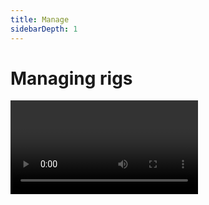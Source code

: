 ```yaml
---
title: Manage
sidebarDepth: 1
---
```


# Managing rigs

<Video url="https://www.youtube.com/embed/rNkUD5dboJs" />

<Screenshot
    url="/rubberhose3/icon/duplicate.svg"
    alt="Duplicate hose group"
    toolbar />
    
## Duplicate

<Screenshot
    url="/rubberhose3/manage-duplicate.mp4"
    alt="Duplicate"
    video
    outline
    round
    center />

Most creatures are fairly symmetrical, so once a hose has its bend values or style dialed in, quickly duplicate a hose, controllers and any [path parented](#parent-to-hose) layers for the other side.

1. Select a hose
2. Click
3. A popup will allow you to rename the new hose group
4. The hose group will be duplicated with the same properties as the first


### Duplicating layers natively

A hose group is an interconnected bundle of names and math that tells the system how to draw things, but what happens if you duplicate individual Rubberhose layers (`CMD/Ctrl+D`)?

- Hose - Dup hose layers are still connected to the controllers. This is useful for more complex compositing or styling.
  - Using the duplicate as a matte
  - Adding textures between parts of a hose
- Controllers - Dup controllers are not connected to anything and will not change the shape of any hose layers
- Bones - Dup bones are still connected to their bend points. It is also possible to manually adjust the bend point they are linked to with the **Point select** pseudo effect on the bone layer.


<Screenshot
    url="/rubberhose3/icon/rename.svg"
    alt="Rename hose group"
    toolbar />

## Rename

<Screenshot
    url="/rubberhose3/manage-rename.mp4"
    alt="Rename"
    video
    outline
    round
    center />

In previous versions of Rubberhose, layer naming was *very* important and affected everything about how the expressions worked. This is no longer a concern and you are free to name layers as you please without fear of orange expression errors.

But for a more organized approach to layer naming this button allows for batch renaming all layers that make up a hose group.

1. Select a hose
2. Click
3. A popup will allow you to rename the new hose group
4. All expressions will be adjusted to use the new layer names



<Screenshot
    url="/rubberhose3/icon/add-bend.svg"
    alt="Add bend"
    toolbar />

## Add bend

<Screenshot
    url="/rubberhose3/manage-add-bend.mp4"
    alt="Add bend"
    video
    outline
    round
    center />

Multi-bends are a major improvement in version 3 and flexibility is the core Rubberhose ethos. Duplicating one of the RH Bend pseudo effects will add a new bend point, but it will be at the same position as the original. To add bends with more visual feedback use this button.

1. Select a hose
2. Click
3. A new bend point will be added to the hose and any existing bend points will be distributed ([Slide](./controls#slide)) evenly across the hose

### Modifier key: SHIFT

<Screenshot
    url="/rubberhose3/manage-add-bend-shift.mp4"
    alt="Add bend shift"
    video
    outline
    round
    center />

Holding down the SHIFT key will add additional bends after the last bend on the hose, but will not redistribute each bend’s ([Slide](./control#slide)) property. Instead it will subdivide the remaining area of the hose.

If there is a bend at 50%, holding SHIFT will create a new bend at 75% (half the distance between 50% and 100%)

<Screenshot
    url="/rubberhose3/icon/parent-to-hose.svg"
    alt="Parent to hose"
    toolbar />

## Parent to hose

<Video url="https://www.youtube.com/embed/rNkUD5dboJs" />

New in version 3, Parent to hose allows any layer to be attached to any part of a hose. This is a powerful way to add elements like watches and jewelry that are too complex to be built from shape layer operators.

1. Select a layer (not a hose)
2. Click
3. A popup will ask you which hose to connect the layer

Keep in mind that that layers that have been **hose parented** do not deform with the hose. Their anchor points are fixed to a point along the path and move/rotate with the hose, but the do not stretch.

For stretching art like a texture or a tattoo along segments of a hose, use [RubberRig](./build#new-rubberrig) or parenting to a [bone](#add-bones) layer.


<Screenshot
    url="/rubberhose3/manage-parent-to-hose.mp4"
    alt="Parent to hose"
    video
    outline
    round
    center />


1. Select a layer (not a hose)
2. Click
3. A popup will ask you which hose to connect the layer


### Modifier key: SHIFT

Holding down the SHIFT key will disconnect the selected layer from the hose, returning it to its previous position and rotation. The **Parent to hose** pseudo effect will not be deleted in the event that you wanted to reattach the layer to a hose.

### Parent to hose controls

If you look a little closer at the selected layer, you’ll notice that the button name (Parent to hose) is a little misleading. There is no actual parenting happening. Instead, it is adding expressions to the position and rotation properties that are controlled by a pseudo effect.

<Screenshot
    url="/rubberhose3/parent-to-hose.png"
    alt="Parent to hose"
    center
    outline
    />
    

- **Percent**: the position along the hose to attach the layer. This defaults to 100% because this is where hands and feet are located
  - 0% - the start controller
  - 50% - the mid point of the hose
  - 100% - the end controller
- **Snap to bend**: Force the layer to always stay attached to a bend point. (default off)
  - Why? Because of the stretchy nature of hoses, bend points are not always located exactly at their slide % value.
  - Jittery rotation? Add 1-2% of roundness to the bend point. Without getting too math heavy, the rotation calculation is defined by the tangent handles of the bend. If the bend point has 0 roundness, that means the tangents are zero and nothing to drive rotation.
- Auto rotate (default on)
  - For most art (like a watch on a wrist) you would want this on so it rotates with the hose
  - For a few situations (like fringe hanging off a really cool jacket) you might not want it to rotated with the hose

::: warning Yeah but why aren’t controllers auto-rotating?
It’s gone. Hose parenting has increased accuracy and renders faster. You can still parent a layer to a controller, but it will not auto-rotate.
:::


<Screenshot
    url="/rubberhose3/icon/add-bones.svg"
    alt="Add bones"
    toolbar />

## Add bones

<Screenshot
    url="/rubberhose3/manage-add-bones.mp4"
    alt="Add bones"
    video
    outline
    round
    center />

1. Select a hose
2. Click
3. Bone layers will be added between the controllers and bend points

### What are bones?

Bones are invisible layers (guide layers that do not render) that move and stretch between bend points. They are used as parents for additional art layers (something too complicated or irregular shaped to be created with a hose style).

This process happens automatically with RubberRig but is available here as its own button to give you the freedom to add a bone to a hose and parent as many or as few art layers to a hose to customize the look of a limb.

<Screenshot
    url="/rubberhose3/icon/autoflop.svg"
    alt="Add autoflop"
    toolbar />

## Autoflop

<Screenshot
    url="/rubberhose3/manage-autoflop.mp4"
    alt="Autoflop"
    video
    outline
    round
    center />

Originally designed in v2 to be quick way to ease between positive and negative [Direction](./controls.html#direction), Autoflop has been given a major upgrade to handle foreshortening and limb crossover.

1. Select a hose
2. Click
3. A new Autoflop pseudo effect will be created on the end controller
4. An invisible Autoflop visualizer layer (guide layers that does not render) will be created


### Controls

The Autoflop pseudo effect on the end controller is what defines the behavior of the Autoflop.

- **Enable**: Turn the Autoflop on and off. This property is keyframable.
- **Angle**: On the visualizer layer you will see a small arrow. This is the direction the Autoflop math will attempt to force positive [direction](./build.html#direction) bends.
- **Falloff**: Whenever the end controller enters the pink area of the visualizer, the Autoflop behavior will increase until it hits the darker center line, and then will begin decreasing. Increasing this value will increase the distance of the effect.

::: warning Transition too quick?
At the start controller position, the falloff area is the most narrow. That means the closer an end controller moves to the start controller, the quicker the Autoflop transition will take place.

Move the end controller a little further away from the start controller to smooth out that transition.

:::

### Removing Autoflop

The Autoflop visualizer (the pink hourglass looking thing) is only a visual representation of how the math will work and may be hidden or deleted at any time without affecting the Autoflop behavior.

To remove Autoflop from a hose group:

1. Select the end controller
2. Locate the Autoflop pseudo effect
3. Delete it


<Screenshot
    url="/rubberhose3/icon/toggle-controllers.svg"
    alt="Toggle controllers"
    toolbar />

## Toggle controllers

<Screenshot
    url="/rubberhose3/manage-toggle-controllers.mp4"
    alt="Toggle controller visibility"
    video
    outline
    round
    center />

Take control of the visual noise that may come from adding more hose groups to a comp by hiding and showing controllers. There are a few options based on selection and keyboard modifiers.

#### With no layers selected

- *All controllers* will be toggled based on the visibility of the top most controller

#### With layers selected

- All controllers that are *part of selected hose groups* will be toggled visible or invisible (like clicking 👁️)

### Selection soloing: SHIFT key

<Screenshot
    url="/rubberhose3/manage-toggle-controllers-shift.mp4"
    alt="Toggle controller visibility - Shift"
    video
    outline
    round
    center />

- All controllers that are part of selected hose groups will become visible
- All other controllers in the comp will become invisible

### Opacity toggle: Alt/Option key

<Screenshot
    url="/rubberhose3/manage-toggle-controllers-alt.mp4"
    alt="Toggle controller visibility - ALT"
    video
    outline
    round
    center />

Instead of toggling 👁️, toggle controller opacity between 100/0%. This hides the controller from view while keeping motion paths visible.

#### With no layers selected

- *All controllers* will be toggled based on the visibility of the top most controller

#### With layers selected

- All controllers that are *part of selected hose groups* will be toggled visible or invisible (like clicking 👁️)



<Screenshot
    url="/rubberhose3/icon/toggle-style.svg"
    alt="Toggle style visibility"
    toolbar />

## Toggle style

<Screenshot
    url="/rubberhose3/manage-toggle-style.mp4"
    alt="Toggle style visibility"
    video
    outline
    round
    center />

Hose styles may contain a lot of shape operators and could gradually slow down the comp preview. Batch toggle the hose styles in the comp to speed up render time to a comp or see how a hoses are actually bending.

#### With no layers selected

- All hose styles in the comp will be toggled with a basic stroke

#### With layers selected

- All hose styles in the comp that are part of selected hose groups will be toggled with a basic stroke
- All controllers that are part of selected hose groups will be toggled visible or invisible (like clicking 👁️)

<Screenshot
    url="/rubberhose3/icon/select-group.svg"
    alt="Select hose group"
    toolbar />

## Select group

<Screenshot
    url="/rubberhose3/manage-select-group.mp4"
    alt="Select group"
    video
    outline
    round
    center />

Controllers and hose layers do not need to be near one another in the layer stack to work correctly and sometimes stacking all controllers together can make it easier to animate. This button is used to locate all layers in a selected hose group.

1. Select any number of hose or controller layers
2. Click
3. All layers that are part of selected hose groups will be selected
